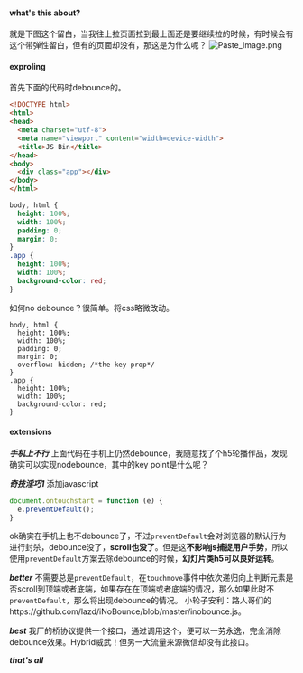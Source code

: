 #### what's this about?
就是下图这个留白，当我往上拉页面拉到最上面还是要继续拉的时候，有时候会有这个带弹性留白，但有的页面却没有，那这是为什么呢？
![Paste_Image.png](http://upload-images.jianshu.io/upload_images/2218079-c472fff4101325a9.png?imageMogr2/auto-orient/strip%7CimageView2/2/w/1240)

#### exproling

首先下面的代码时debounce的。
```html
<!DOCTYPE html>
<html>
<head>
  <meta charset="utf-8">
  <meta name="viewport" content="width=device-width">
  <title>JS Bin</title>
</head>
<body>
  <div class="app"></div>
</body>
</html>
```
```css
body, html {
  height: 100%;
  width: 100%;
  padding: 0;
  margin: 0;
}
.app {
  height: 100%;
  width: 100%;
  background-color: red;
}
```
如何no debounce？很简单。将css略微改动。
```
body, html {
  height: 100%;
  width: 100%;
  padding: 0;
  margin: 0; 
  overflow: hidden; /*the key prop*/
}
.app {
  height: 100%;
  width: 100%;
  background-color: red;
}
```
#### extensions

***手机上不行***
上面代码在手机上仍然debounce，我随意找了个h5轮播作品，发现确实可以实现nodebounce，其中的key point是什么呢？

***奇技淫巧1***
添加javascript
```javascript
document.ontouchstart = function (e) {
  e.preventDefault();
}
```
ok确实在手机上也不debounce了，不过`preventDefault`会对浏览器的默认行为进行封杀，debounce没了，**scroll也没了**。但是这**不影响js捕捉用户手势**，所以使用`preventDefault`方案去除debounce的时候，**幻灯片类h5可以良好运转**。

***better***
不需要总是`preventDefault`，在`touchmove`事件中依次递归向上判断元素是否scroll到顶端或者底端，如果存在在顶端或者底端的情况，那么如果此时不`preventDefault`，那么将出现debounce的情况。
小轮子安利：路人哥们的https://github.com/lazd/iNoBounce/blob/master/inobounce.js。

***best***
我厂的桥协议提供一个接口，通过调用这个，便可以一劳永逸，完全消除debounce效果。Hybrid威武！但另一大流量来源微信却没有此接口。

***that's all***